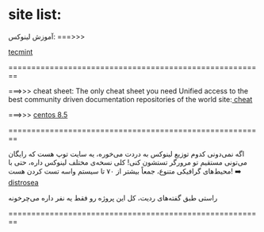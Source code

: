 # site list:

آموزش لینوکس: ===>>>

[ tecmint ](https://www.tecmint.com/)

========================================================

===>>> cheat sheet: The only cheat sheet you need Unified access to the best community driven documentation repositories of the world
                  site:[ cheat ](cheat.sh)


===>>> [ centos 8.5 ](https://mirrors.cloud.tencent.com/centos/8.5.2111/isos/x86_64/)


========================================================

اگه نمی‌دونی کدوم توزیع لینوکس به دردت می‌خوره، یه سایت توپ هست که رایگان می‌تونی مستقیم تو مرورگر تستشون کنی! کلی نسخه‌ی مختلف لینوکس داره، حتی با محیط‌های گرافیکی متنوع، جمعاً بیشتر از ۷۰ تا سیستم واسه تست کردن هست!
➡️ [ distrosea ](https://distrosea.com/)

راستی طبق گفته‌های ردیت، کل این پروژه رو فقط یه نفر داره می‌چرخونه

========================================================
